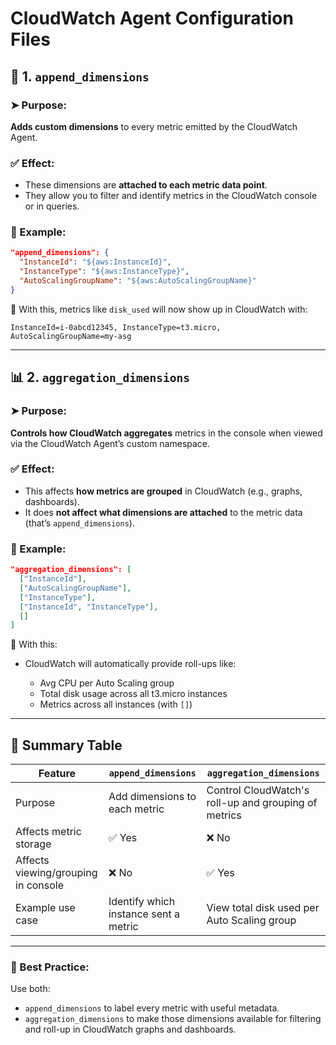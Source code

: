 # CloudWatch Agent Configuration Files

## 🧩 1. `append_dimensions`

### ➤ Purpose:

**Adds custom dimensions** to every metric emitted by the CloudWatch Agent.

### ✅ Effect:

* These dimensions are **attached to each metric data point**.
* They allow you to filter and identify metrics in the CloudWatch console or in queries.

### 🧪 Example:

```json
"append_dimensions": {
  "InstanceId": "${aws:InstanceId}",
  "InstanceType": "${aws:InstanceType}",
  "AutoScalingGroupName": "${aws:AutoScalingGroupName}"
}
```

📌 With this, metrics like `disk_used` will now show up in CloudWatch with:

```
InstanceId=i-0abcd12345, InstanceType=t3.micro, AutoScalingGroupName=my-asg
```

---

## 📊 2. `aggregation_dimensions`

### ➤ Purpose:

**Controls how CloudWatch aggregates** metrics in the console when viewed via the CloudWatch Agent’s custom namespace.

### ✅ Effect:

* This affects **how metrics are grouped** in CloudWatch (e.g., graphs, dashboards).
* It does **not affect what dimensions are attached** to the metric data (that’s `append_dimensions`).

### 🧪 Example:

```json
"aggregation_dimensions": [
  ["InstanceId"],
  ["AutoScalingGroupName"],
  ["InstanceType"],
  ["InstanceId", "InstanceType"],
  []
]
```

📌 With this:

* CloudWatch will automatically provide roll-ups like:

  * Avg CPU per Auto Scaling group
  * Total disk usage across all t3.micro instances
  * Metrics across all instances (with `[]`)

---

## 🔁 Summary Table

| Feature                             | `append_dimensions`                   | `aggregation_dimensions`                             |
| ----------------------------------- | ------------------------------------- | ---------------------------------------------------- |
| Purpose                             | Add dimensions to each metric         | Control CloudWatch's roll-up and grouping of metrics |
| Affects metric storage              | ✅ Yes                                 | ❌ No                                                 |
| Affects viewing/grouping in console | ❌ No                                  | ✅ Yes                                                |
| Example use case                    | Identify which instance sent a metric | View total disk used per Auto Scaling group          |

---

### 🧠 Best Practice:

Use both:

* `append_dimensions` to label every metric with useful metadata.
* `aggregation_dimensions` to make those dimensions available for filtering and roll-up in CloudWatch graphs and dashboards.
